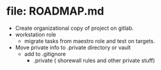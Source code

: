 # file: ROADMAP.md


* Create organizational copy of project on gitlab.
* workstation role
    * migrate tasks from maestro role and test on targets.
* Move private info to .private directory or vault
    * add to .gitignore
        * .private ( shorewall rules and other private stuff)




